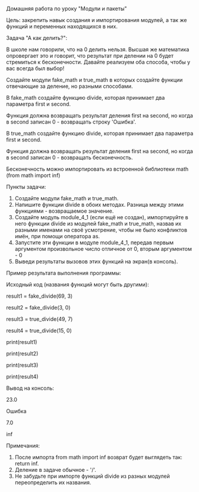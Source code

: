 Домашняя работа по уроку "Модули и пакеты"

Цель: закрепить навык создания и импортирования модулей, а так же функций и переменных находящихся в них.


Задача "А как делить?":

В школе нам говорили, что на 0 делить нельзя. Высшая же математика опровергает это и говорит, что результат при делении на 0 будет стремиться к бесконечности.
Давайте реализуем оба способа, чтобы у вас всегда был выбор!

Создайте модули fake_math и true_math в которых создайте функции отвечающие за деление, но разными способами.

В fake_math создайте функцию divide, которая принимает два параметра first и second.

Функция должна возвращать результат деления first на second, но когда в second записан 0 - возвращать строку 'Ошибка'.

В true_math создайте функцию divide, которая принимает два параметра first и second.

Функция должна возвращать результат деления first на second, но когда в second записан 0 - возвращать бесконечность.

Бесконечность можно импортировать из встроенной библиотеки math (from math import inf)

Пункты задачи:

1. Создайте модули fake_math и true_math.
2. Напишите функции divide в обоих методах. Разница между этими функциями - возвращаемое значение.
3. Создайте модуль module_4_1 (если ещё не создан), импортируйте в него функции divide из модулей fake_math и true_math, назвав их разными именами на своё усмотрение, чтобы не было конфликтов имён, при помощи оператора as.
4. Запустите эти функции в модуле module_4_1, передав первым аргументом произвольное число отличное от 0, вторым аргументом - 0
5. Выведи результаты вызовов этих функций на экран(в консоль).


Пример результата выполнения программы:

Исходный код (названия функций могут быть другими):

result1 = fake_divide(69, 3)

result2 = fake_divide(3, 0)

result3 = true_divide(49, 7)

result4 = true_divide(15, 0)

print(result1)

print(result2)

print(result3)

print(result4)

Вывод на консоль:

23.0

Ошибка

7.0

inf


Примечания:

1. После импорта from math import inf возврат будет выглядеть так: return inf.
2. Деление в задаче обычное - '/'.
3. Не забудьте при импорте функций divide из разных модулей переопределить их названия.
